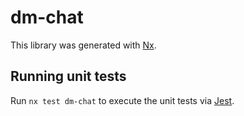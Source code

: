 # dm-chat

This library was generated with [Nx](https://nx.dev).

## Running unit tests

Run `nx test dm-chat` to execute the unit tests via [Jest](https://jestjs.io).
